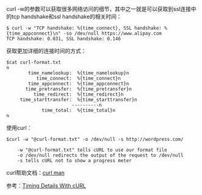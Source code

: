curl -w的参数可以获取很多网络访问的细节，其中之一就是可以获取到ssl连接中的tcp handshake和ssl handshake的相关时间：

    $ curl -w "TCP handshake: %{time_connect}, SSL handshake: %{time_appconnect}\n" -so /dev/null https://www.alipay.com
    TCP handshake: 0.031, SSL handshake: 0.146


获取更加详细的连接时间的方式：

	$cat curl-format.txt
	n
            time_namelookup:  %{time_namelookup}n
               time_connect:  %{time_connect}n
            time_appconnect:  %{time_appconnect}n
           time_pretransfer:  %{time_pretransfer}n
              time_redirect:  %{time_redirect}n
         time_starttransfer:  %{time_starttransfer}n
                            ----------n
                 time_total:  %{time_total}n
	n

使用curl：

	$curl -w "@curl-format.txt" -o /dev/null -s http://wordpress.com/

    	-w "@curl-format.txt" tells cURL to use our format file
    	-o /dev/null redirects the output of the request to /dev/null
    	-s tells cURL not to show a progress meter 

curl帮助文档：<a href="https://curl.haxx.se/docs/manpage.html" target="_blank">curl man</a>

参考：<a href="https://blog.josephscott.org/2011/10/14/timing-details-with-curl/" target="_blank">Timing Details With cURL</a>